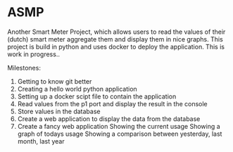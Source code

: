 # ASMP
Another Smart Meter Project, which allows users to read the values of their (dutch) smart meter aggregate them and display them in nice graphs. This project is build in python and uses docker to deploy the application. This is work in progress.. 

Milestones:

1. Getting to know git better
2. Creating a hello world python application
3. Setting up a docker scipt file to contain the application
4. Read values from the p1 port and display the result in the console
5. Store values in the database
6. Create a web application to display the data from the database
7. Create a fancy web application
	Showing the current usage
	Showing a graph of todays usage
	Showing a comparison between yesterday, last month, last year
  
